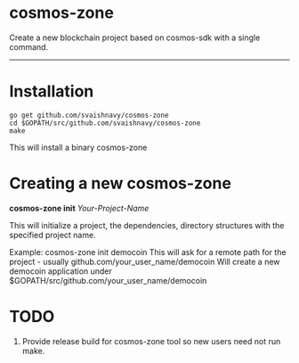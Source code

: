 # cosmos-zone
Create a new blockchain project based on cosmos-sdk with a single command.

---

# Installation

```shell
go get github.com/svaishnavy/cosmos-zone
cd $GOPATH/src/github.com/svaishnavy/cosmos-zone
make
```

This will install a binary cosmos-zone

# Creating a new cosmos-zone

**cosmos-zone init** _Your-Project-Name_

This will initialize a project, the dependencies, directory structures with the specified project name.

Example:
cosmos-zone init democoin
This will ask for a remote path for the project - usually github.com/your_user_name/democoin
Will create a new democoin application under $GOPATH/src/github.com/your_user_name/democoin

# TODO
1. Provide release build for cosmos-zone tool so new users need not run make.
